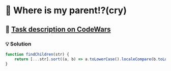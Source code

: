 # 📝 Where is my parent!?(cry)

## 🔗 [Task description on CodeWars](https://www.codewars.com/kata/58539230879867a8cd00011c)

### 💡 Solution

```javascript
function findChildren(str) {
    return [...str].sort((a, b) => a.toLowerCase().localeCompare(b.toLowerCase()) || b.localeCompare(a)).join('');
}
```
